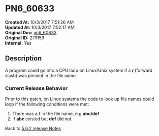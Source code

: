 # PN6_60633

**Created At:** 10/3/2017 7:51:26 AM  
**Updated At:** 10/3/2017 7:52:17 AM  
**Original Doc:** [pn6_60633](https://docs.jbase.com/36526-5-6-2-release-notes/pn6_60633)  
**Original ID:** 279159  
**Internal:** Yes  

## Description

A program could go into a CPU loop on Linux/Unix system if a **/** (forward slash) was present in the file name

### Current Release Behavior

Prior to this patch, on Linux systems the code to look up file names could loop if the following conditions were met:

1. There was a **/** in the file name, e.g **abc/def**
2. If **abc** existed but **def** did not.  

Back to [5.6.2 release Notes](./../README.md)
